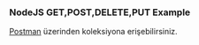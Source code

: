 ### NodeJS GET,POST,DELETE,PUT Example

[Postman](https://www.getpostman.com/collections/8a933ea03bf443552fc0) üzerinden koleksiyona erişebilirsiniz.
